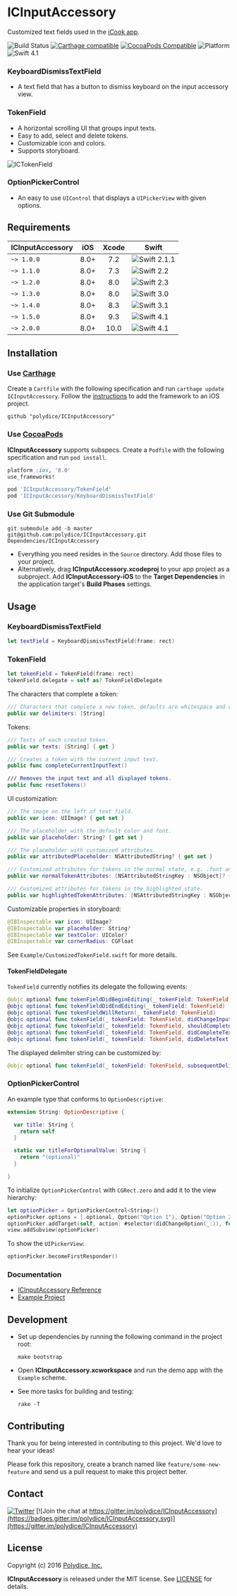 # ICInputAccessory

Customized text fields used in the [iCook app](https://itunes.apple.com/app/id554065086).

![Build Status](https://github.com/polydice/ICInputAccessory/workflows/iOS%20build/badge.svg)
[![Carthage compatible](https://img.shields.io/badge/Carthage-compatible-4BC51D.svg)](https://github.com/Carthage/Carthage)
[![CocoaPods Compatible](https://img.shields.io/cocoapods/v/ICInputAccessory.svg)](https://cocoapods.org/pods/ICInputAccessory)
![Platform](https://img.shields.io/cocoapods/p/ICInputAccessory.svg)
![Swift 4.1](https://img.shields.io/badge/Swift-4.1-orange.svg)

### KeyboardDismissTextField

* A text field that has a button to dismiss keyboard on the input accessory view.

### TokenField

* A horizontal scrolling UI that groups input texts.
* Easy to add, select and delete tokens.
* Customizable icon and colors.
* Supports storyboard.

![ICTokenField](https://raw.githubusercontent.com/polydice/ICInputAccessory/master/screenshots/ICTokenField.gif)

### OptionPickerControl

* An easy to use `UIControl` that displays a `UIPickerView` with given options.

## Requirements

ICInputAccessory | iOS  | Xcode | Swift
---------------- | :--: | :---: | -----
`~> 1.0.0`       | 8.0+ | 7.2   | ![Swift 2.1.1](https://img.shields.io/badge/Swift-2.1.1-orange.svg)
`~> 1.1.0`       | 8.0+ | 7.3   | ![Swift 2.2](https://img.shields.io/badge/Swift-2.2-orange.svg)
`~> 1.2.0`       | 8.0+ | 8.0   | ![Swift 2.3](https://img.shields.io/badge/Swift-2.3-orange.svg)
`~> 1.3.0`       | 8.0+ | 8.0   | ![Swift 3.0](https://img.shields.io/badge/Swift-3.0-orange.svg)
`~> 1.4.0`       | 8.0+ | 8.3   | ![Swift 3.1](https://img.shields.io/badge/Swift-3.1-orange.svg)
`~> 1.5.0`       | 8.0+ | 9.3   | ![Swift 4.1](https://img.shields.io/badge/Swift-4.1-orange.svg)
`~> 2.0.0`       | 8.0+ | 10.0  | ![Swift 4.1](https://img.shields.io/badge/Swift-4.1-orange.svg)

## Installation

### Use [Carthage](https://github.com/Carthage/Carthage)

Create a `Cartfile` with the following specification and run `carthage update ICInputAccessory`. Follow the [instructions](https://github.com/Carthage/Carthage#if-youre-building-for-ios) to add the framework to an iOS project.

```
github "polydice/ICInputAccessory"
```

### Use [CocoaPods](http://guides.cocoapods.org/)

**ICInputAccessory** supports subspecs. Create a `Podfile` with the following specification and run `pod install`.

```rb
platform :ios, '8.0'
use_frameworks!

pod 'ICInputAccessory/TokenField'
pod 'ICInputAccessory/KeyboardDismissTextField'
```

### Use Git Submodule

```
git submodule add -b master git@github.com:polydice/ICInputAccessory.git Dependencies/ICInputAccessory
```

* Everything you need resides in the `Source` directory. Add those files to your project.
* Alternatively, drag **ICInputAccessory.xcodeproj** to your app project as a subproject. Add **ICInputAccessory-iOS** to the **Target Dependencies** in the application target's **Build Phases** settings.

## Usage

### KeyboardDismissTextField

```swift
let textField = KeyboardDismissTextField(frame: rect)
```

### TokenField

```swift
let tokenField = TokenField(frame: rect)
tokenField.delegate = self as? TokenFieldDelegate
```

The characters that complete a token:

```swift
/// Characters that complete a new token, defaults are whitespace and commas.
public var delimiters: [String]
```

Tokens:

```swift
/// Texts of each created token.
public var texts: [String] { get }

/// Creates a token with the current input text.
public func completeCurrentInputText()

/// Removes the input text and all displayed tokens.
public func resetTokens()
```

UI customization:

```swift
/// The image on the left of text field.
public var icon: UIImage? { get set }

/// The placeholder with the default color and font.
public var placeholder: String? { get set }

/// The placeholder with customized attributes.
public var attributedPlaceholder: NSAttributedString? { get set }

/// Customized attributes for tokens in the normal state, e.g. .font and .foregroundColor.
public var normalTokenAttributes: [NSAttributedStringKey : NSObject]? { get set }

/// Customized attributes for tokens in the highlighted state.
public var highlightedTokenAttributes: [NSAttributedStringKey : NSObject]? { get set }
```

Customizable properties in storyboard:

```swift
@IBInspectable var icon: UIImage?
@IBInspectable var placeholder: String?
@IBInspectable var textColor: UIColor?
@IBInspectable var cornerRadius: CGFloat
```

See `Example/CustomizedTokenField.swift` for more details.

#### TokenFieldDelegate

`TokenField` currently notifies its delegate the following events:

```swift
@objc optional func tokenFieldDidBeginEditing(_ tokenField: TokenField)
@objc optional func tokenFieldDidEndEditing(_ tokenField: TokenField)
@objc optional func tokenFieldWillReturn(_ tokenField: TokenField)
@objc optional func tokenField(_ tokenField: TokenField, didChangeInputText text: String)
@objc optional func tokenField(_ tokenField: TokenField, shouldCompleteText text: String) -> Bool
@objc optional func tokenField(_ tokenField: TokenField, didCompleteText text: String)
@objc optional func tokenField(_ tokenField: TokenField, didDeleteText text: String, atIndex index: Int)
```

The displayed delimiter string can be customized by:

```swift
@objc optional func tokenField(_ tokenField: TokenField, subsequentDelimiterForCompletedText text: String) -> String
```

### OptionPickerControl

An example type that conforms to `OptionDescriptive`:

```swift
extension String: OptionDescriptive {

  var title: String {
    return self
  }

  static var titleForOptionalValue: String {
    return "(optional)"
  }

}
```

To initialize `OptionPickerControl` with `CGRect.zero` and add it to the view hierarchy:

```swift
let optionPicker = OptionPickerControl<String>()
optionPicker.options = [.optional, Option("Option 1"), Option("Option 2")]
optionPicker.addTarget(self, action: #selector(didChangeOption(_:)), for: .valueChanged)
view.addSubview(optionPicker)
```

To show the `UIPickerView`:

```swift
optionPicker.becomeFirstResponder()
```

### Documentation

* [ICInputAccessory Reference](https://polydice.github.io/ICInputAccessory)
* [Example Project](https://github.com/polydice/ICInputAccessory/tree/develop/Example)

## Development

* Set up dependencies by running the following command in the project root:

  ```
  make bootstrap
  ```

* Open **ICInputAccessory.xcworkspace** and run the demo app with the `Example` scheme.

* See more tasks for building and testing:

  ```
  rake -T
  ```

## Contributing

Thank you for being interested in contributing to this project. We'd love to hear your ideas!

Please fork this repository, create a branch named like `feature/some-new-feature` and send us a pull request to make this project better.

## Contact

[![Twitter](https://img.shields.io/badge/twitter-@polydice-blue.svg?style=flat)](https://twitter.com/polydice)
[![Join the chat at https://gitter.im/polydice/ICInputAccessory](https://badges.gitter.im/polydice/ICInputAccessory.svg)](https://gitter.im/polydice/ICInputAccessory)

## License

Copyright (c) 2016 [Polydice, Inc.](https://polydice.com)

**ICInputAccessory** is released under the MIT license. See [LICENSE](https://github.com/polydice/ICInputAccessory/blob/master/LICENSE) for details.
